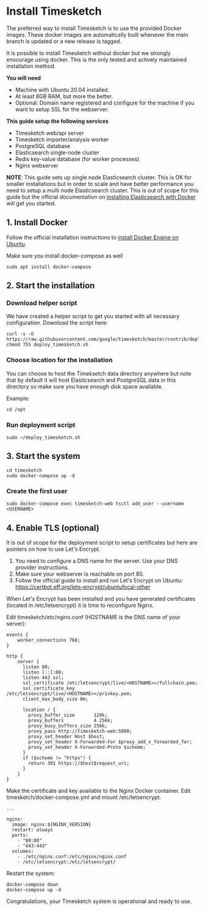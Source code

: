 # Install Timesketch

The preferred way to install Timesketch is to use the provided Docker images. These docker images are automatically built whenever the main branch is updated or a new release is tagged.

It is possible to install Timesketch without docker but we strongly enocurage using docker. This is the only tested and actively maintained installation method.

**You will need**

* Machine with Ubuntu 20.04 installed.
* At least 8GB RAM, but more the better.
* Optional: Domain name registered and configure for the machine if you want to setup SSL for the webserver.

**This guide setup the following services**

* Timesketch web/api server
* Timesketch importer/analysis worker
* PostgreSQL database
* Elasticsearch single-node cluster
* Redis key-value database (for worker processes)
* Nginx webserver

**NOTE**: This guide sets up  single node Elasticsearch cluster. This is OK for smaller installations but in order to scale and have better performance you need to setup a multi node Elasticsearch cluster. This is out of scope for this guide but the official documentation on [installing Elasticsearch with Docker](https://www.elastic.co/guide/en/elasticsearch/reference/current/docker.html) will get you started.

## 1. Install Docker

Follow the official installation instructions to [install Docker Engine on Ubuntu](https://docs.docker.com/engine/install/ubuntu/).

Make sure you install docker-compose as well
```shell
sudo apt install docker-compose
```

## 2. Start the installation
### Download helper script
We have created a helper script to get you started with all necessary configuration.
Download the script here:

```shell
curl -s -O https://raw.githubusercontent.com/google/timesketch/master/contrib/deploy_timesketch.sh
chmod 755 deploy_timesketch.sh
```

### Choose location for the installation
You can choose to host the Timeksetch data directory anywhere but note that by default it will host Elasticsearch and PostgreSQL data in this directory so make sure you have enough disk space available.

Example:

```shell
cd /opt
```

### Run deployment script

```shell
sudo ~/deploy_timesketch.sh
```

## 3. Start the system

```shell
cd timesketch
sudo docker-compose up -d
```

### Create the first user

```shell
sudo docker-compose exec timesketch-web tsctl add_user --username <USERNAME>
```

## 4. Enable TLS (optional)
It is out of scope for the deployment script to setup certificates but here are pointers on how to use Let's Encrypt.

1. You need to configure a DNS name for the server. Use your DNS provider instructions.
2. Make sure your webserver is reachable on port 80.
3. Follow the official guide to install and run Let's Encrypt on Ubuntu:
https://certbot.eff.org/lets-encrypt/ubuntufocal-other

When Let's Encrypt has been installed and you have generated certificates (located in /etc/letsencrypt) it is time to reconfigure Nginx.

Edit timesketch/etc/nginx.conf (HOSTNAME is the DNS name of your server):

```
events {
    worker_connections 768;
}

http {
    server {
      listen 80;
      listen [::]:80;
      listen 443 ssl;
      ssl_certificate /etc/letsencrypt/live/<HOSTNAME>>/fullchain.pem;
      ssl_certificate_key /etc/letsencrypt/live/<HOSTNAME>>/privkey.pem;
      client_max_body_size 0m;

      location / {
        proxy_buffer_size       128k;
        proxy_buffers           4 256k;
        proxy_busy_buffers_size 256k;
        proxy_pass http://timesketch-web:5000;
        proxy_set_header Host $host;
        proxy_set_header X-Forwarded-For $proxy_add_x_forwarded_for;
        proxy_set_header X-Forwarded-Proto $scheme;
      }
      if ($scheme != "https") {
        return 301 https://$host$request_uri;
      }
    }
}
```

Make the certificate and key available to the Nginx Docker container. Edit timesketch/docker-compose.yml and mount /etc/letsencrypt:

```
...

nginx:
  image: nginx:${NGINX_VERSION}
  restart: always
  ports:
    - "80:80"
    - "443:443"
  volumes:
    - ./etc/nginx.conf:/etc/nginx/nginx.conf
    - /etc/letsencrypt:/etc/letsencrypt/
```

Restart the system:

```shell
docker-compose down
docker-compose up -d
```

Congratulations, your Timesketch system is operational and ready to use.

